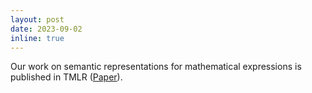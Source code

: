 ```yaml
---
layout: post
date: 2023-09-02
inline: true
---
```


Our work on semantic representations for mathematical expressions is published in TMLR ([Paper](https://openreview.net/forum?id=EWPA9TZcUy)).
